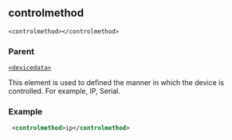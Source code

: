 ## controlmethod

`<controlmethod></controlmethod>`


### Parent

[`<devicedata>`][1]


This element is used to defined the manner in which the device is controlled. For example, IP, Serial.


### Example

```xml
 <controlmethod>ip</controlmethod>
```





[1]:	https://control4.github.io/docs-driverworks-xml/#devicedata